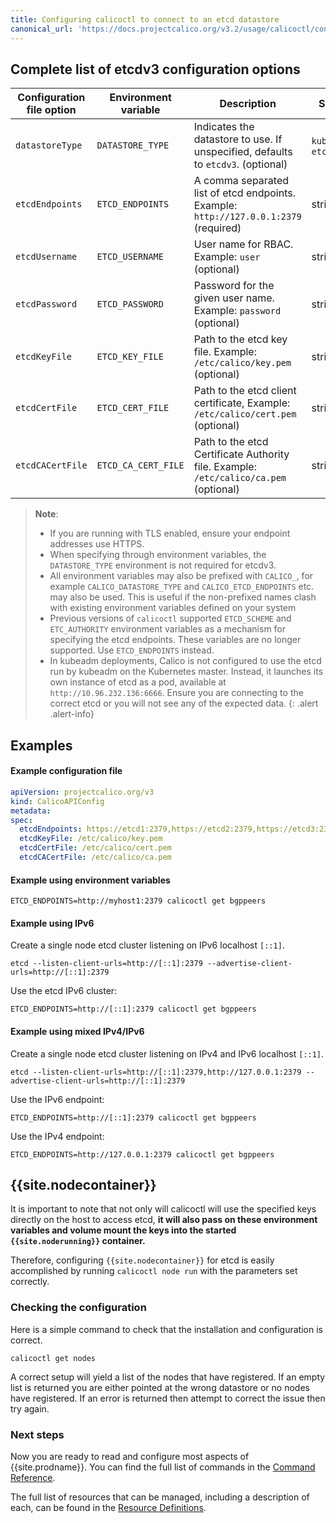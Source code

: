 ```yaml
---
title: Configuring calicoctl to connect to an etcd datastore
canonical_url: 'https://docs.projectcalico.org/v3.2/usage/calicoctl/configure/etcd'
---
```


## Complete list of etcdv3 configuration options

| Configuration file option  | Environment variable | Description                                                                           | Schema
| ---------------------------| -------------------- | ------------------------------------------------------------------------------------- | ------
| `datastoreType`            | `DATASTORE_TYPE`     | Indicates the datastore to use. If unspecified, defaults to `etcdv3`. (optional)      | `kubernetes`, `etcdv3`
| `etcdEndpoints`            | `ETCD_ENDPOINTS`     | A comma separated list of etcd endpoints. Example: `http://127.0.0.1:2379` (required) | string
| `etcdUsername`             | `ETCD_USERNAME`      | User name for RBAC. Example: `user` (optional)                                        | string
| `etcdPassword`             | `ETCD_PASSWORD`      | Password for the given user name. Example: `password` (optional)                      | string
| `etcdKeyFile`              | `ETCD_KEY_FILE`      | Path to the etcd key file. Example: `/etc/calico/key.pem` (optional)                  | string
| `etcdCertFile`             | `ETCD_CERT_FILE`     | Path to the etcd client certificate, Example: `/etc/calico/cert.pem` (optional)       | string
| `etcdCACertFile`           | `ETCD_CA_CERT_FILE`  | Path to the etcd Certificate Authority file. Example: `/etc/calico/ca.pem` (optional) | string

> **Note**:
> - If you are running with TLS enabled, ensure your endpoint addresses use HTTPS.
> - When specifying through environment variables, the `DATASTORE_TYPE` environment
>   is not required for etcdv3.
> - All environment variables may also be prefixed with `CALICO_`, for example
>   `CALICO_DATASTORE_TYPE` and `CALICO_ETCD_ENDPOINTS` etc. may also be used.
>   This is useful if the non-prefixed names clash with existing environment
>   variables defined on your system
> - Previous versions of `calicoctl` supported `ETCD_SCHEME` and `ETC_AUTHORITY` environment
>   variables as a mechanism for specifying the etcd endpoints. These variables are
>   no longer supported. Use `ETCD_ENDPOINTS` instead.
> - In kubeadm deployments, Calico is not configured to use the etcd run by kubeadm 
>   on the Kubernetes master. Instead, it launches its own instance of etcd as a pod, 
>   available at `http://10.96.232.136:6666`. Ensure you are connecting to the correct etcd 
>   or you will not see any of the expected data.
{: .alert .alert-info}



## Examples

#### Example configuration file

```yaml
apiVersion: projectcalico.org/v3
kind: CalicoAPIConfig
metadata:
spec:
  etcdEndpoints: https://etcd1:2379,https://etcd2:2379,https://etcd3:2379
  etcdKeyFile: /etc/calico/key.pem
  etcdCertFile: /etc/calico/cert.pem
  etcdCACertFile: /etc/calico/ca.pem
```

#### Example using environment variables

```
ETCD_ENDPOINTS=http://myhost1:2379 calicoctl get bgppeers
```

#### Example using IPv6

Create a single node etcd cluster listening on IPv6 localhost `[::1]`.

```
etcd --listen-client-urls=http://[::1]:2379 --advertise-client-urls=http://[::1]:2379
```

Use the etcd IPv6 cluster:

```
ETCD_ENDPOINTS=http://[::1]:2379 calicoctl get bgppeers
```

#### Example using mixed IPv4/IPv6

Create a single node etcd cluster listening on IPv4 and IPv6 localhost `[::1]`.

```
etcd --listen-client-urls=http://[::1]:2379,http://127.0.0.1:2379 --advertise-client-urls=http://[::1]:2379
```

Use the IPv6 endpoint:

```
ETCD_ENDPOINTS=http://[::1]:2379 calicoctl get bgppeers
```

Use the IPv4 endpoint:

```
ETCD_ENDPOINTS=http://127.0.0.1:2379 calicoctl get bgppeers
```

## {{site.nodecontainer}}

It is important to note that not only will calicoctl will use the specified keys directly
on the host to access etcd, **it will also pass on these environment variables
and volume mount the keys into the started `{{site.noderunning}}` container.**

Therefore, configuring `{{site.nodecontainer}}` for etcd is easily accomplished by running
`calicoctl node run` with the parameters set correctly.


### Checking the configuration

Here is a simple command to check that the installation and configuration is
correct.

```
calicoctl get nodes
```

A correct setup will yield a list of the nodes that have registered.  If an
empty list is returned you are either pointed at the wrong datastore or no
nodes have registered.  If an error is returned then attempt to correct the
issue then try again.

### Next steps

Now you are ready to read and configure most aspects of {{site.prodname}}.  You can
find the full list of commands in the
[Command Reference]({{site.baseurl}}/{{page.version}}/reference/calicoctl/commands/).

The full list of resources that can be managed, including a description of each,
can be found in the
[Resource Definitions]({{site.baseurl}}/{{page.version}}/reference/calicoctl/resources/).
